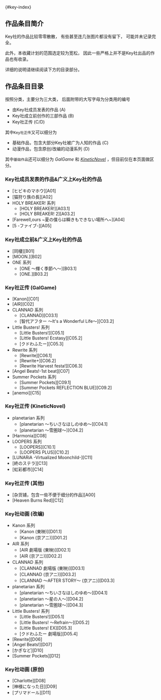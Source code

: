 [](){#key-index}

## 作品条目简介

Key社的作品比较零零散散，
有些甚至连几张图片都没有留下，
可能并未记录完全。

此外，本收藏计划的范围选定较为宽松，
因此一些严格上并不是Key社出品的作品也有收录。

详细的说明请继续阅读下方的目录部分。

## 作品条目目录

按照分类，主要分为三大类，
后面附带的大写字母为分类用的编号

- 由Key社成员发表的作品 (A)
- Key社成立前创作的三部作品 (B)
- Key社正传 (C/D)

其中`Key社正传`又可以细分为

- 基础作品，包含大部分Key社被广为人知的作品 (C)
- 动漫作品，包含原创/改编的动漫系列 (D)

其中`基础作品`还可以细分为 *GalGame* 和
[*KineticNovel*](https://ja.wikipedia.org/wiki/%E3%82%AD%E3%83%8D%E3%83%86%E3%82%A3%E3%83%83%E3%82%AF%E3%83%8E%E3%83%99%E3%83%AB)
，但目前仅在本页面做区分。

### Key社成员发表的作品&广义上Key社的作品

- [ヒビキのマホウ][A01]
- [猫狩り族の長][A02]
- HOLY BREAKER! 系列
    - [HOLY BREAKER!][A03.1]
    - [HOLY BREAKER! 2][A03.2]
- [Farewell,ours ~夏の僕らは瞬きもできない場所へ~][A04]
- [5 -ファイブ-][A05]

### Key社成立前&广义上Key社的作品

- [同棲][B01]
- [MOON.][B02]
- ONE 系列
    - [ONE ～輝く季節へ～][B03.1]
    - [ONE.][B03.2]

### Key社正传 (GalGame)

- [Kanon][C01]
- [AIR][C02]
- CLANNAD 系列
    - [CLANNAD][C03.1]
    - [智代アフター 〜It's a Wonderful Life〜][C03.2]
- Little Busters! 系列
    - [Little Busters!][C05.1]
    - [Little Busters! Ecstasy][C05.2]
    - [クドわふたー][C05.3]
- Rewrite 系列
    - [Rewrite][C06.1]
    - [Rewrite+][C06.2]
    - [Rewrite Harvest festa!][C06.3]
- [Angel Beats!-1st beat][C07]
- Summer Pockets 系列
    - [Summer Pockets][C09.1]
    - [Summer Pockets REFLECTION BLUE][C09.2]
- [anemoi][C15]

### Key社正传 (KineticNovel)

- planetarian 系列
    - [planetarian ～ちいさなほしのゆめ～][C04.1]
    - [planetarian 〜雪圏球〜][C04.2]
- [Harmonia][C08]
- LOOPERS 系列
    - [LOOPERS][C10.1]
    - [LOOPERS PLUS][C10.2]
- [LUNARiA -Virtualized Moonchild-][C11]
- [終のステラ][C13]
- [虹彩都市][C14]

### Key社正传 (其他)

- [杂货铺，包含一些不便于细分的作品][A00]
- [Heaven Burns Red][C12]

### Key社动画 (改编)

- Kanon 系列
    - [Kanon (東映)][D01.1]
    - [Kanon (京アニ)][D01.2]
- AIR 系列
    - [AIR 劇場版 (東映)][D02.1]
    - [AIR (京アニ)][D02.2]
- CLANNAD 系列
    - [CLANNAD 劇場版 (東映)][D03.1]
    - [CLANNAD (京アニ)][D03.2]
    - [CLANNAD 〜AFTER STORY〜 (京アニ)][D03.3]
- planetarian 系列
    - [planetarian ～ちいさなほしのゆめ～][D04.1]
    - [planetarian ～星の人～][D04.2]
    - [planetarian ～雪圏球～][D04.3]
- Little Busters! 系列
    - [Little Busters!][D05.1]
    - [Little Busters! 〜Refrain〜][D05.2]
    - [Little Busters! EX][D05.3]
    - [クドわふたー 劇場版][D05.4]
- [Rewrite][D06]
- [Angel Beats!][D07]
- [かぎなど][D10]
- [Summer Pockets][D12]

### Key社动画 (原创)

- [Charlotte][D08]
- [神様になった日][D09]
- [プリマドール][D11]
